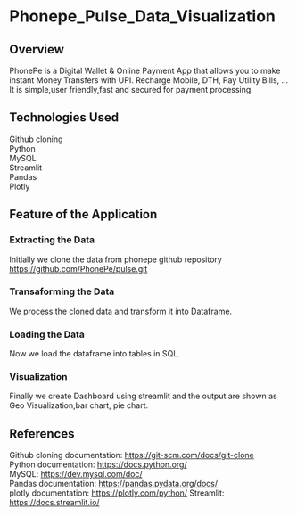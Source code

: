 # Phonepe_Pulse_Data_Visualization
## Overview
PhonePe is a Digital Wallet & Online Payment App that allows you to make instant Money Transfers with UPI. Recharge Mobile, DTH, Pay Utility Bills, ... It is simple,user friendly,fast and secured for payment processing.
## Technologies Used
Github cloning<br>
Python<br>
MySQL<br>
Streamlit<br>
Pandas<br>
Plotly<br>
## Feature of the Application
### Extracting the Data
Initially we clone the data from phonepe github repository https://github.com/PhonePe/pulse.git
### Transaforming the Data
We process the cloned data and transform it into Dataframe.
### Loading the Data
Now we load the dataframe into tables in SQL.
### Visualization
Finally we create Dashboard using streamlit and the output are shown as Geo Visualization,bar chart, pie chart.
## References
Github cloning documentation: https://git-scm.com/docs/git-clone<br>
Python documentation: https://docs.python.org/ <br>
MySQL: https://dev.mysql.com/doc/ <br>
Pandas documentation: https://pandas.pydata.org/docs/ <br>
plotly documentation: https://plotly.com/python/
Streamlit: https://docs.streamlit.io/ <br>
